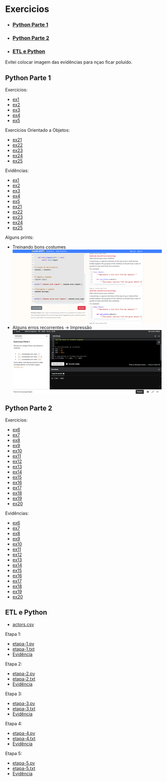# Exercicios 

- ### [Python Parte 1](https://github.com/mayaramog/compassUOLmayara/blob/main/Sprint3/Exercicios/README.md#python-parte-1-1)
- ### [Python Parte 2](https://github.com/mayaramog/compassUOLmayara/blob/main/Sprint3/Exercicios/README.md#python-parte-2-1)
- ### [ETL e Python](https://github.com/mayaramog/compassUOLmayara/blob/main/Sprint3/Exercicios/README.md#etl-e-python-1)

Evitei colocar imagem das evidências para nçao ficar poluído.
## Python Parte 1
Exercicios:
- [ex1](/Sprint3/Exercicios/Python%20Parte%201/ex1.txt)
- [ex2](/Sprint3/Exercicios/Python%20Parte%201/ex2.txt)
- [ex3](/Sprint3/Exercicios/Python%20Parte%201/ex3.txt)
- [ex4](/Sprint3/Exercicios/Python%20Parte%201/ex4.txt)
- [ex5](/Sprint3/Exercicios/Python%20Parte%201/ex5.txt)

Exercícios Orientado a Objetos:
- [ex21](/Sprint3/Exercicios/Python%20Parte%201/ex21.txt)
- [ex22](/Sprint3/Exercicios/Python%20Parte%201/ex22.txt)
- [ex23](/Sprint3/Exercicios/Python%20Parte%201/ex23.txt)
- [ex24](/Sprint3/Exercicios/Python%20Parte%201/ex24.txt)
- [ex25](/Sprint3/Exercicios/Python%20Parte%201/ex25.txt)

Evidências:
- [ex1](/Sprint3/Evidências/ExerciciosPython1/ex1.png)
- [ex2](/Sprint3/Evidências/ExerciciosPython1/ex2.png)
- [ex3](/Sprint3/Evidências/ExerciciosPython1/ex3.png)
- [ex4](/Sprint3/Evidências/ExerciciosPython1/ex4.png)
- [ex5](/Sprint3/Evidências/ExerciciosPython1/ex5.png)
- [ex21](/Sprint3/Evidências/ExerciciosPython1/ex21.png)
- [ex22](/Sprint3/Evidências/ExerciciosPython1/ex22.png)
- [ex23](/Sprint3/Evidências/ExerciciosPython1/ex23.png)
- [ex24](/Sprint3/Evidências/ExerciciosPython1/ex24.png)
- [ex25](/Sprint3/Evidências/ExerciciosPython1/ex25.png)

Alguns prints:
- Treinando bons costumes
![bons costumes](/Sprint3/Evidências/ExerciciosPython1/bonsCostumesPy.png)
- Alguns erros recorrentes -> Impressão
![erro de impressão](/Sprint3/Evidências/ExerciciosPython1/erroDeImpressao.png)

## Python Parte 2
Exercícios:
- [ex6](/Sprint3/Exercicios/Python%20Parte%202/ex6.txt)
- [ex7](/Sprint3/Exercicios/Python%20Parte%202/ex7.txt)
- [ex8](/Sprint3/Exercicios/Python%20Parte%202/ex8.txt)
- [ex9](/Sprint3/Exercicios/Python%20Parte%202/ex9.txt)
- [ex10](/Sprint3/Exercicios/Python%20Parte%202/ex10.txt)
- [ex11](/Sprint3/Exercicios/Python%20Parte%202/ex11.txt)
- [ex12](/Sprint3/Exercicios/Python%20Parte%202/ex12.txt)
- [ex13](/Sprint3/Exercicios/Python%20Parte%202/ex13.txt)
- [ex14](/Sprint3/Exercicios/Python%20Parte%202/ex14.txt)
- [ex15](/Sprint3/Exercicios/Python%20Parte%202/ex15.txt)
- [ex16](/Sprint3/Exercicios/Python%20Parte%202/ex16.txt)
- [ex17](/Sprint3/Exercicios/Python%20Parte%202/ex17.txt)
- [ex18](/Sprint3/Exercicios/Python%20Parte%202/ex18.txt)
- [ex19](/Sprint3/Exercicios/Python%20Parte%202/ex19.txt)
- [ex20](/Sprint3/Exercicios/Python%20Parte%202/ex20.txt)

Evidências:
- [ex6](/Sprint3/Evidências/ExerciciosPython2/ex6.png)
- [ex7](/Sprint3/Evidências/ExerciciosPython2/ex7.png)
- [ex8](/Sprint3/Evidências/ExerciciosPython2/ex8.png)
- [ex9](/Sprint3/Evidências/ExerciciosPython2/ex9.png)
- [ex10](/Sprint3/Evidências/ExerciciosPython2/ex10.png)
- [ex11](/Sprint3/Evidências/ExerciciosPython2/ex11.png)
- [ex12](/Sprint3/Evidências/ExerciciosPython2/ex12.png)
- [ex13](/Sprint3/Evidências/ExerciciosPython2/ex13.png)
- [ex14](/Sprint3/Evidências/ExerciciosPython2/ex14.png)
- [ex15](/Sprint3/Evidências/ExerciciosPython2/ex15.png)
- [ex16](/Sprint3/Evidências/ExerciciosPython2/ex16.png)
- [ex17](/Sprint3/Evidências/ExerciciosPython2/ex17.png)
- [ex18](/Sprint3/Evidências/ExerciciosPython2/ex18.png)
- [ex19](/Sprint3/Evidências/ExerciciosPython2/ex19.png)
- [ex20](/Sprint3/Evidências/ExerciciosPython2/ex20.png)

## ETL e Python
- [actors.csv](/Sprint3/Exercicios/exETLPY/actors.csv)

Etapa 1:
- [etapa-1.py](/Sprint3/Exercicios/exETLPY/etapa-1.py)
- [etapa-1.txt](/Sprint3/Exercicios/exETLPY/etapa-1.txt)
- [Evidência](/Sprint3/Evidências/ExerciciosETL/etapa1.png)

Etapa 2:
- [etapa-2.py](/Sprint3/Exercicios/exETLPY/etapa-2.py)
- [etapa-2.txt](/Sprint3/Exercicios/exETLPY/etapa-2.txt)
- [Evidência](/Sprint3/Evidências/ExerciciosETL/etapa2.png)

Etapa 3:
- [etapa-3.py](/Sprint3/Exercicios/exETLPY/etapa-3.py)
- [etapa-3.txt](/Sprint3/Exercicios/exETLPY/etapa-3.txt)
- [Evidência](/Sprint3/Evidências/ExerciciosETL/etapa3.png)

Etapa 4:
- [etapa-4.py](/Sprint3/Exercicios/exETLPY/etapa-4.py)
- [etapa-4.txt](/Sprint3/Exercicios/exETLPY/etapa-4.txt)
- [Evidência](/Sprint3/Evidências/ExerciciosETL/etapa4.png)

Etapa 5:
- [etapa-5.py](/Sprint3/Exercicios/exETLPY/etapa-5.py)
- [etapa-5.txt](/Sprint3/Exercicios/exETLPY/etapa-5.txt)
- [Evidência](/Sprint3/Evidências/ExerciciosETL/etapa5.png)
